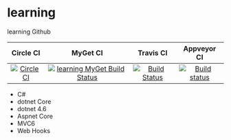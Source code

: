 # learning
learning Github

|Circle CI|MyGet CI|Travis CI|Appveyor CI|
|:-------:|:------:|:------:|:------:|
|[![Circle CI](https://circleci.com/gh/f7q/learning.svg?style=svg)](https://circleci.com/gh/f7q/learning)|[![learning MyGet Build Status](https://www.myget.org/BuildSource/Badge/learning?identifier=51208b8b-a669-446a-9ce5-c271dda9d59c)](https://www.myget.org/)|[![Build Status](https://travis-ci.org/f7q/learning.svg?branch=master)](https://travis-ci.org/f7q/learning)|[![Build status](https://ci.appveyor.com/api/projects/status/2a8ootborxq0689u?svg=true)](https://ci.appveyor.com/project/f7q/learning)|

- C# 
 - dotnet Core
 - dotnet 4.6
 - Aspnet Core
  - MVC6
  - Web Hooks
